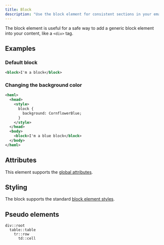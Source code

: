 ```yaml
---
title: Block
description: "Use the block element for consistent sections in your emails"
---
```


The block element is useful for a safe way to add a generic block element into your content, like a `<div>` tag.

## Examples

### Default block

```xml
<block>I'm a block</block>
```


### Changing the background color

```xml
<heml>
  <head>
    <style>
      block {
        background: CornflowerBlue;
      }
    </style>
  </head>
  <body>
    <block>I'm a blue block</block>
  </body>
</heml>
```


## Attributes

This element supports the [global attributes](/docs/elements/overview#global-attributes).

## Styling

The block supports the standard [block element styles](/docs/styling/using-css#block-elements).

## Pseudo elements

```
div::root
  table::table
    tr::row
      td::cell
```
